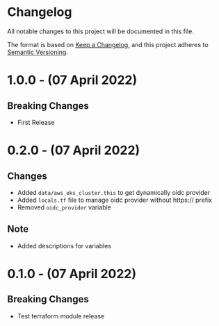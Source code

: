 # Changelog

All notable changes to this project will be documented in this file.

The format is based on [Keep a Changelog](https://keepachangelog.com/en/1.0.0/),
and this project adheres to [Semantic Versioning](https://semver.org/spec/v2.0.0.html).

# 1.0.0 - (07 April 2022)

## Breaking Changes

* First Release

# 0.2.0 - (07 April 2022)

## Changes

* Added `data/aws_eks_cluster.this` to get dynamically oidc provider
* Added `locals.tf` file to manage oidc provider without https:// prefix
* Removed `oidc_provider` variable

## Note

* Added descriptions for variables

# 0.1.0 - (07 April 2022)

## Breaking Changes

* Test terraform module release